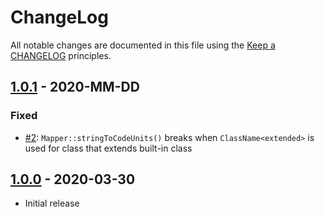 # ChangeLog

All notable changes are documented in this file using the [Keep a CHANGELOG](http://keepachangelog.com/) principles.

## [1.0.1] - 2020-MM-DD

### Fixed

* [#2](https://github.com/sebastianbergmann/code-unit/issues/2): `Mapper::stringToCodeUnits()` breaks when `ClassName<extended>` is used for class that extends built-in class

## [1.0.0] - 2020-03-30

* Initial release

[1.0.1]: https://github.com/sebastianbergmann/code-unit/compare/1.0.0...master
[1.0.0]: https://github.com/sebastianbergmann/code-unit/compare/530c3900e5db9bcb8516da545bef0d62536cedaa...1.0.0
